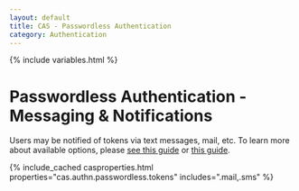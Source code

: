 ```yaml
---
layout: default
title: CAS - Passwordless Authentication
category: Authentication
---
```

{% include variables.html %}

# Passwordless Authentication - Messaging & Notifications

Users may be notified of tokens via text messages, mail, etc.
To learn more about available options, please [see this guide](../notifications/SMS-Messaging-Configuration.html)
or [this guide](../notifications/Sending-Email-Configuration.html).

{% include_cached casproperties.html properties="cas.authn.passwordless.tokens" includes=".mail,.sms" %}
